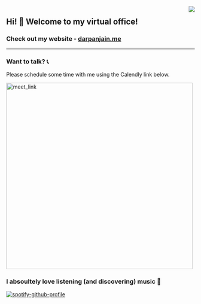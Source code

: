 <img align="right" src="https://visitor-badge.glitch.me/badge?page_id=darpan-jain.darpan-jain" >

## Hi! 👋 Welcome to my virtual office!

### Check out my website - [darpanjain.me](https://darpanjain.me/)
---

### Want to talk? 📞

Please schedule some time with me using the Calendly link below.

<a href="https://calendly.com/darpanjain" target="_blank"><img width="498" alt="meet_link" src="https://user-images.githubusercontent.com/15426564/144297439-f530f383-e73e-41e0-9914-a9b7d3f432e5.png"></a>

### I absoultely love listening (and discovering) music 🎵
[![spotify-github-profile](https://spotify-github-profile.vercel.app/api/view?uid=darpan_jain&cover_image=true&theme=natemoo-re&bar_color=53b14f&bar_color_cover=true)](https://spotify-github-profile.vercel.app/api/view?uid=darpan_jain&redirect=true)

<!--
**darpan-jain/darpan-jain** is a ✨ _special_ ✨ repository because its `README.md` (this file) appears on your GitHub profile.
-->
